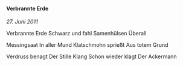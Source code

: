 #### Verbrannte Erde

_27. Juni 2011_

Verbrannte Erde
Schwarz und fahl
Samenhülsen
Überall

Messingsaat
In aller Mund
Klatschmohn sprießt
Aus totem Grund

Verdruss benagt
Der Stille Klang
Schon wieder klagt
Der Ackermann
